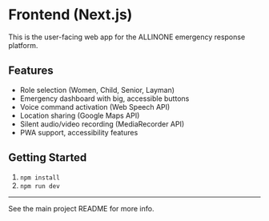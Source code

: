 # Frontend (Next.js)

This is the user-facing web app for the ALLINONE emergency response platform.

## Features
- Role selection (Women, Child, Senior, Layman)
- Emergency dashboard with big, accessible buttons
- Voice command activation (Web Speech API)
- Location sharing (Google Maps API)
- Silent audio/video recording (MediaRecorder API)
- PWA support, accessibility features

## Getting Started
1. `npm install`
2. `npm run dev`

---
See the main project README for more info. 